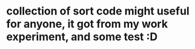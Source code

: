 # collection of sort code might useful for anyone, it got from my work experiment, and some test :D
